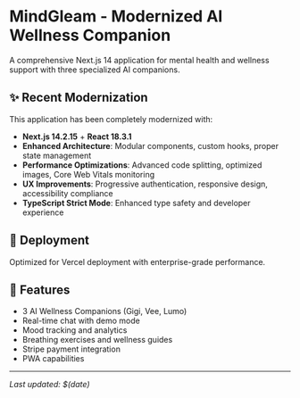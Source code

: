 # MindGleam - Modernized AI Wellness Companion

A comprehensive Next.js 14 application for mental health and wellness support with three specialized AI companions.

## ✨ Recent Modernization

This application has been completely modernized with:

- **Next.js 14.2.15** + **React 18.3.1**
- **Enhanced Architecture**: Modular components, custom hooks, proper state management
- **Performance Optimizations**: Advanced code splitting, optimized images, Core Web Vitals monitoring
- **UX Improvements**: Progressive authentication, responsive design, accessibility compliance
- **TypeScript Strict Mode**: Enhanced type safety and developer experience

## 🚀 Deployment

Optimized for Vercel deployment with enterprise-grade performance.

## 🎯 Features

- 3 AI Wellness Companions (Gigi, Vee, Lumo)
- Real-time chat with demo mode
- Mood tracking and analytics
- Breathing exercises and wellness guides
- Stripe payment integration
- PWA capabilities

---
*Last updated: $(date)*
